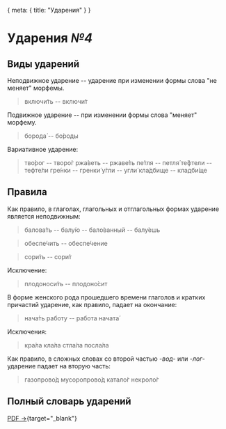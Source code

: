 <route> { meta: { title: "Ударения" } } </route>

# Ударения _№4_

## Виды ударений

Неподвижное ударение -- ударение при изменении формы слова "не меняет" морфемы.

> включи́ть -- включи́т

Подвижное ударение -- при изменении формы слова "меняет" морфему.

> борода́ -- бо́роды

Вариативное ударение:

> тво́рог -- творо́г
> ржа́веть -- ржаве́ть
> пе́тля -- петля́
> те́фтели -- тефте́ли
> гре́нки -- гренки́
> у́гли -- угли́
> кла́дбище -- кладби́ще

## Правила

Как правило, в глаголах, глагольных и отглагольных формах ударение является неподвижным:

> балова́ть -- балу́ю -- бало́ванный -- балу́ешь
 
> обеспе́чить -- обеспе́чение

> сори́ть -- сори́т

Исключение: 

> плодоноси́ть -- плодоно́сит

В форме женского рода прошедшего времени глаголов и кратких причастий ударение, как правило, падает на окончание:

> нача́ть работу -- работа начата́

Исключения:

> кра́ла
> кла́ла
> стла́ла
> посла́ла

Как правило, в сложных словах со второй частью _-вод-_ или _-лог-_ ударение падает на вторую часть:

> газопрово́д
> мусоропрово́д
> катало́г
> некроло́г

## Полный словарь ударений

[PDF &rightarrow;](/ege/stress.pdf){target="_blank"}